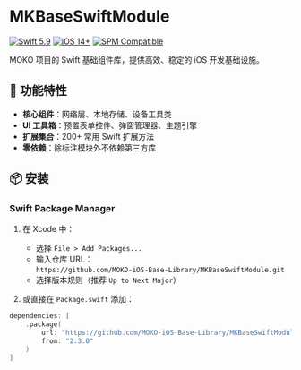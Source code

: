 # MKBaseSwiftModule

[![Swift 5.9](https://img.shields.io/badge/Swift-5.9-orange.svg)](https://swift.org)
[![iOS 14+](https://img.shields.io/badge/iOS-14%2B-blue.svg)](https://developer.apple.com/ios/)
[![SPM Compatible](https://img.shields.io/badge/SPM-Compatible-brightgreen.svg)](https://swift.org/package-manager)

MOKO 项目的 Swift 基础组件库，提供高效、稳定的 iOS 开发基础设施。

## 🚀 功能特性

- **核心组件**：网络层、本地存储、设备工具类
- **UI 工具箱**：预置表单控件、弹窗管理器、主题引擎
- **扩展集合**：200+ 常用 Swift 扩展方法
- **零依赖**：除标注模块外不依赖第三方库

## 📦 安装

### Swift Package Manager

1. 在 Xcode 中：
   - 选择 `File > Add Packages...`
   - 输入仓库 URL：  
     `https://github.com/MOKO-iOS-Base-Library/MKBaseSwiftModule.git`
   - 选择版本规则（推荐 `Up to Next Major`）

2. 或直接在 `Package.swift` 添加：
```swift
dependencies: [
    .package(
        url: "https://github.com/MOKO-iOS-Base-Library/MKBaseSwiftModule.git", 
        from: "2.3.0"
    )
]
